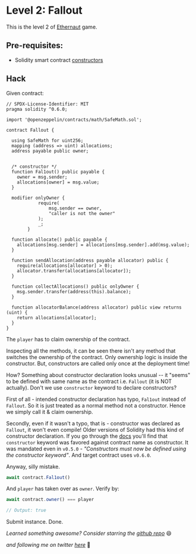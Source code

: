 # Level 2: Fallout


This is the level 2 of [Ethernaut](https://ethernaut.openzeppelin.com/) game.

## Pre-requisites:
- Solidity smart contract [constructors](https://docs.soliditylang.org/en/v0.8.10/contracts.html)

## Hack
Given contract:

```solidity
// SPDX-License-Identifier: MIT
pragma solidity ^0.6.0;

import '@openzeppelin/contracts/math/SafeMath.sol';

contract Fallout {
  
  using SafeMath for uint256;
  mapping (address => uint) allocations;
  address payable public owner;


  /* constructor */
  function Fal1out() public payable {
    owner = msg.sender;
    allocations[owner] = msg.value;
  }

  modifier onlyOwner {
	        require(
	            msg.sender == owner,
	            "caller is not the owner"
	        );
	        _;
	    }

  function allocate() public payable {
    allocations[msg.sender] = allocations[msg.sender].add(msg.value);
  }

  function sendAllocation(address payable allocator) public {
    require(allocations[allocator] > 0);
    allocator.transfer(allocations[allocator]);
  }

  function collectAllocations() public onlyOwner {
    msg.sender.transfer(address(this).balance);
  }

  function allocatorBalance(address allocator) public view returns (uint) {
    return allocations[allocator];
  }
}
```

The `player` has to claim ownership of the contract.

Inspecting all the methods, it can be seen there isn't any method that switches the ownership of the contract. Only ownership logic is inside the constructor. But, constructors are called only once at the deployment time!

How? Something about constructor declaration looks unusual -- it "seems" to be defined with same name as the contract i.e. `Fallout` (it is NOT actually). Don't we use `constructor` keyword to declare constructors?

First of all - intended constructor declaration has typo, `Fal1out` instead of `Fallout`. So it is just treated as a normal method not a constructor. Hence we simply call it & claim ownership.

Secondly, even if it wasn't a typo, that is - constructor was declared as `Fallout`, it won't even compile! 
Older versions of Solidity had this kind of constructor declaration. If you go through the [docs](https://docs.soliditylang.org/en/v0.8.10/050-breaking-changes.html#constructors) you'll find that `constructor` keyword was favored against contract name as constructor. It was mandated even in `v0.5.0` - _"Constructors must now be defined using the constructor keyword"_. And target contract uses `v0.6.0`.

Anyway, silly mistake.

```javascript
await contract.Fal1out()
```

And `player` has taken over as `owner`. Verify by:
```javascript
await contract.owner() === player

// Output: true
```

Submit instance. Done.

_Learned something awesome? Consider starring the [github repo](https://github.com/theNvN/ethernaut-openzeppelin-hacks)_ 😄

_and following me on twitter [here](https://twitter.com/the_nvn)_ 🙏

